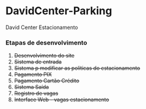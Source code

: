 # DavidCenter-Parking
 David Center Estacionamento

### Etapas de desenvolvimento
1. ~~Desenvolvimento do site~~
2. ~~Sistema de entrada~~
3. ~~Sistema p modificar as politicas do estacionamento~~
4. ~~Pagamento PIX~~
5. ~~Pagamento Cartão Crédito~~
6. ~~Sistema Saída~~
7. ~~Registro de vagas~~
8. ~~Interface Web - vagas estacionamento~~
